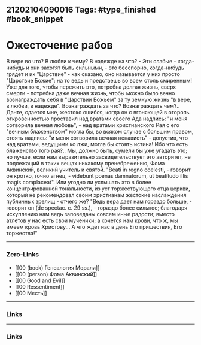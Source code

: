 21202104090016
Tags: #type_finished #book_snippet  
---
# Ожесточение рабов

В вере во что? В любви к чему? В надежде на что? - Эти слабые - когда-нибудь и они захотят быть сильными, - это бесспорно, когда-нибудь грядет и их "Царствие" - как сказано, оно называется у них просто "Царствие Божие": на то ведь и предстаешь во всем столь смиренным! Уже для того, чтобы пережить это, потребна долгая жизнь, сверх смерти - потребна даже вечная жизнь, чтобы можно было вечно вознаграждать себя в "Царствии Божьем" за ту земную жизнь "в вере, в любви, в надежде". Вознаграждать за что? Вознаграждать чем?.. Данте, сдается мне, жестоко ошибся, когда он с вгоняющей в оторопь откровенностью проставил над вратами своего Ада надпись: "и меня сотворила вечная любовь", - над вратами христианского Рая с его "вечным блаженством" могла бы, во всяком случае с большим правом, стоять надпись: "и меня сотворила вечная ненависть" - допустив, что над вратами, ведущими ко лжи, могла бы стоять истина! Ибо что есть блаженство того рая?.. Мы, должно быть, сумели бы уже угадать это; но лучше, если нам выразительно засвидетельствует это авторитет, не подлежащий в таких вещах никакому пренебрежению, Фома Аквинский, великий учитель и святой. "Beati in regno coelesti, - говорит он кротко, точно агнец, - videbunt poenas damnatorum, ut beatitudo illis magis complaceat". Или угодно ли услышать это в более концентрированной тональности, из уст торжествующего отца церкви, который не рекомендовал своим христианам жестокие наслаждения публичных зрелищ - отчего же? "Ведь вера дает нам гораздо больше, - говорит он (de spectac. с. 29 ss.), - гораздо более сильное; благодаря искуплению нам ведь заповеданы совсем иные радости; вместо атлетов у нас есть свои мученики; а хочется нам крови, что ж, мы имеем кровь Христову... А что ждет нас в день Его пришествия, Его торжества!"

---
### Zero-Links
- [[00 (book) Генеалогия Морали]]
- [[00 (person) Фома Аквинский]]
- [[00 Good and Evil]]
- [[00 Ressentiment]]
- [[00 Месть]]
---
### Links
---
### Links